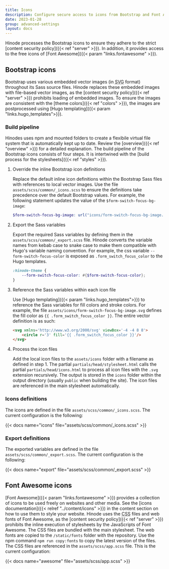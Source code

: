 ```yaml
---
title: Icons
description: Configure secure access to icons from Bootstrap and Font Awesome.
date: 2023-01-28
group: advanced-settings
layout: docs
---
```


Hinode processes the Bootstrap icons to ensure they adhere to the strict [content security policy]({{< ref "server" >}}). In addition, it provides access to the free icons of [Font Awesome]({{< param "links.fontawesome" >}}).

## Bootstrap icons

Bootstrap uses various embedded vector images (in <abbr title="Scalable Vector Graphics">SVG</abbr> format) throughout its Sass source files. Hinode replaces these embedded images with file-based vector images, as the [content security policy]({{< ref "server" >}}) prohibits loading of embedded images. To ensure the images are consistent with the [theme colors]({{< ref "colors" >}}), the images are postprocessed using [Hugo templating]({{< param "links.hugo_templates">}}).

### Build pipeline

Hinodes uses npm and mounted folders to create a flexibile virtual file system that is automatically kept up to date. Review the [overview]({{< ref "overview" >}}) for a detailed explanation. The build pipeline of the Bootstrap icons consists of four steps. It is intertwined with the [build process for the stylesheets]({{< ref "styles" >}}).

1. Override the inline Bootstrap icon definitions

   Replace the default inline icon definitions within the Bootstrap Sass files with references to local vector images. Use the file `assets/scss/common/_icons.scss` to ensure the definitions take precedence over the default Bootstrap values. For example, the following statement updates the value of the `$form-switch-focus-bg-image`:

   ```scss
   $form-switch-focus-bg-image: url("icons/form-switch-focus-bg-image.svg") !default;
   ```

2. Export the Sass variables

   Export the required Sass variables by defining them in the `assets/scss/common/_export.scss` file. Hinode converts the variable names from kebab case to snake case to make them compatible with Hugo's variable naming convention. For example, the css variable `--form-switch-focus-color` is exposed as `.form_switch_focus_color` to the Hugo templates.

   ```scss
   :hinode-theme {
       --form-switch-focus-color: #{$form-switch-focus-color};
   }
   ```

3. Reference the Sass variables within each icon file

   Use [Hugo templating]({{< param "links.hugo_templates">}}) to reference the Sass variables for fill colors and stroke colors. For example, the file `assets/icons/form-switch-focus-bg-image.svg` defines the fill color as `{{ .form_switch_focus_color }}`. The entire vector definition is as such:

   ```html
   <svg xmlns='http://www.w3.org/2000/svg' viewBox='-4 -4 8 8'>
       <circle r='3' fill='{{ .form_switch_focus_color }}'/>
   </svg>
   ```

4. Process the icon files

   Add the local icon files to the `assets/icons` folder with a filename as defined in step 1. The partial `partials/head/stylesheet.html` calls the partial `partials/head/icons.html` to process all icon files with the `.svg` extension recursively. The output is stored in the `icons` folder within the output directory (usually `public` when building the site). The icon files are referenced in the main stylesheet automatically.

### Icons definitions

The icons are defined in the file `assets/scss/common/_icons.scss`. The current configuration is the following:

{{< docs name="icons" file="assets/scss/common/_icons.scss" >}}

### Export definitions

The exported variables are defined in the file `assets/scss/common/_export.scss`. The current configuration is the following:

{{< docs name="export" file="assets/scss/common/_export.scss" >}}

## Font Awesome icons

[Font Awesome]({{< param "links.fontawesome" >}}) provides a collection of icons to be used freely on websites and other media. See the [icons documentation]({{< relref "../content/icons" >}}) in the content section on how to use them to style your website. Hinode uses the <abbr title="Cascading Style Sheets">CSS</abbr> files and web fonts of Font Awesome, as the [content security policy]({{< ref "server" >}}) prohibits the inline execution of stylesheets by the JavaScripts of Font Awesome. The CSS files are bundled with the main stylesheet. The web fonts are copied to the `/static/fonts` folder with the repository. Use the npm command `npm run copy:fonts` to copy the latest version of the files. The CSS files are referenced in the `assets/scss/app.scss` file. This is the current configuration:

{{< docs name="awesome" file="assets/scss/app.scss" >}}
